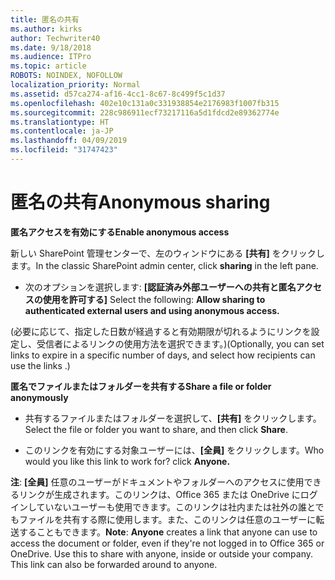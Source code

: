 ```yaml
---
title: 匿名の共有
ms.author: kirks
author: Techwriter40
ms.date: 9/18/2018
ms.audience: ITPro
ms.topic: article
ROBOTS: NOINDEX, NOFOLLOW
localization_priority: Normal
ms.assetid: d57ca274-af16-4cc1-8c67-8c499f5c1d37
ms.openlocfilehash: 402e10c131a0c331938854e2176983f1007fb315
ms.sourcegitcommit: 228c986911ecf73217116a5d1fdcd2e89362774e
ms.translationtype: HT
ms.contentlocale: ja-JP
ms.lasthandoff: 04/09/2019
ms.locfileid: "31747423"
---
```

# <a name="anonymous-sharing"></a><span data-ttu-id="3a6c9-102">匿名の共有</span><span class="sxs-lookup"><span data-stu-id="3a6c9-102">Anonymous sharing</span></span>

 **<span data-ttu-id="3a6c9-103">匿名アクセスを有効にする</span><span class="sxs-lookup"><span data-stu-id="3a6c9-103">Enable anonymous access</span></span>**
  
<span data-ttu-id="3a6c9-104">新しい SharePoint 管理センターで、左のウィンドウにある **[共有]** をクリックします。</span><span class="sxs-lookup"><span data-stu-id="3a6c9-104">In the classic SharePoint admin center, click **sharing** in the left pane.</span></span> 
  
- <span data-ttu-id="3a6c9-105">次のオプションを選択します: **[認証済み外部ユーザーへの共有と匿名アクセスの使用を許可する]** </span><span class="sxs-lookup"><span data-stu-id="3a6c9-105">Select the following: **Allow sharing to authenticated external users and using anonymous access.**</span></span>
  
<span data-ttu-id="3a6c9-106">(必要に応じて、指定した日数が経過すると有効期限が切れるようにリンクを設定し、受信者によるリンクの使用方法を選択できます。)</span><span class="sxs-lookup"><span data-stu-id="3a6c9-106">(Optionally, you can set links to expire in a specific number of days, and select how recipients can use the links .)</span></span>
    
 **<span data-ttu-id="3a6c9-107">匿名でファイルまたはフォルダーを共有する</span><span class="sxs-lookup"><span data-stu-id="3a6c9-107">Share a file or folder anonymously</span></span>**
  
- <span data-ttu-id="3a6c9-108">共有するファイルまたはフォルダーを選択して、**[共有]** をクリックします。</span><span class="sxs-lookup"><span data-stu-id="3a6c9-108">Select the file or folder you want to share, and then click **Share**.</span></span> 
    
- <span data-ttu-id="3a6c9-109">このリンクを有効にする対象ユーザーには、**[全員]** をクリックします。</span><span class="sxs-lookup"><span data-stu-id="3a6c9-109">Who would you like this link to work for? click **Anyone.**</span></span>
  
 <span data-ttu-id="3a6c9-p101">**注**: **[全員]** 任意のユーザーがドキュメントやフォルダーへのアクセスに使用できるリンクが生成されます。このリンクは、Office 365 または OneDrive にログインしていないユーザーも使用できます。このリンクは社内または社外の誰とでもファイルを共有する際に使用します。また、このリンクは任意のユーザーに転送することもできます。</span><span class="sxs-lookup"><span data-stu-id="3a6c9-p101">**Note**: **Anyone** creates a link that anyone can use to access the document or folder, even if they're not logged in to Office 365 or OneDrive. Use this to share with anyone, inside or outside your company. This link can also be forwarded around to anyone.</span></span> 
    

